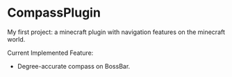 # CompassPlugin

My first project: a minecraft plugin with navigation features on the minecraft world.

Current Implemented Feature:
- Degree-accurate compass on BossBar.
